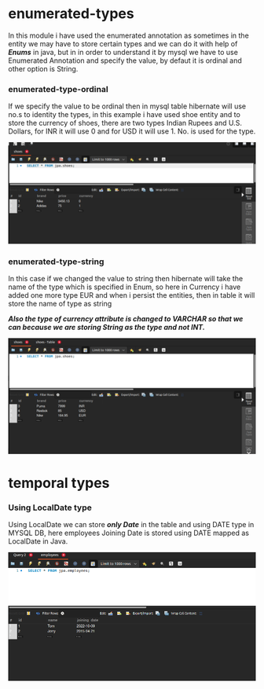 # enumerated-types
In this module i have used the enumerated annotation
as sometimes in the entity we may have to store certain types
and we can do it with help of _**Enums**_ 
in java, but in in order to understand it by mysql we have to 
use Enumerated Annotation and specify the value, by defaut it is ordinal
and other option is String.

### enumerated-type-ordinal
If we specify the value to be ordinal then in mysql table hibernate will use no.s 
to identity the types, in this example i have used shoe entity and to store the currency
of shoes, there are two types Indian Rupees and U.S. Dollars, for INR it will use 0 and for USD it will use 1.
No. is used for the type.

![img.png](img.png)

### enumerated-type-string
In this case if we changed the value to string then hibernate will 
take the name of the type which is specified in Enum, so 
here in Currency i have added one more type EUR and when i persist
the entities, then in table it will store the name of type as string

**_Also the type of currency attribute is changed to VARCHAR so that we can
because we are storing String as the type and not INT._**

![img_1.png](img_1.png)


# temporal types

### Using LocalDate type
Using LocalDate we can store _**only Date**_ in the table and using DATE type in MYSQL DB,
here employees Joining Date is stored using DATE mapped as LocalDate in Java.

![img_2.png](img_2.png)